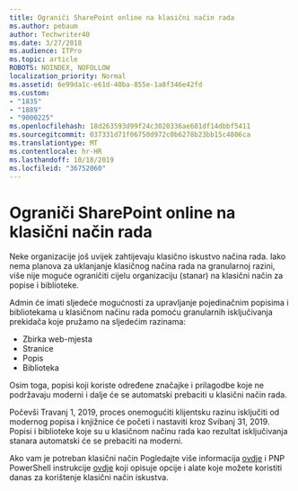 ```yaml
---
title: Ograniči SharePoint online na klasični način rada
ms.author: pebaum
author: Techwriter40
ms.date: 3/27/2018
ms.audience: ITPro
ms.topic: article
ROBOTS: NOINDEX, NOFOLLOW
localization_priority: Normal
ms.assetid: 6e99da1c-e61d-40ba-855e-1a8f346e42fd
ms.custom:
- "1835"
- "1889"
- "9000225"
ms.openlocfilehash: 18d263593d99f24c3020336ae601df14dbbf5411
ms.sourcegitcommit: 037331d71f06750d972c0b6278b23bb15c4806ca
ms.translationtype: MT
ms.contentlocale: hr-HR
ms.lasthandoff: 10/18/2019
ms.locfileid: "36752060"
---
```

# <a name="restrict-sharepoint-online-to-classic-mode"></a>Ograniči SharePoint online na klasični način rada

Neke organizacije još uvijek zahtijevaju klasično iskustvo načina rada. Iako nema planova za uklanjanje klasičnog načina rada na granularnoj razini, više nije moguće ograničiti cijelu organizaciju (stanar) na klasični način za popise i biblioteke.

Admin će imati sljedeće mogućnosti za upravljanje pojedinačnim popisima i bibliotekama u klasičnom načinu rada pomoću granularnih isključivanja prekidača koje pružamo na sljedećim razinama:

- Zbirka web-mjesta
- Stranice
- Popis
- Biblioteka

Osim toga, popisi koji koriste određene značajke i prilagodbe koje ne podržavaju moderni i dalje će se automatski prebaciti u klasični način rada.

Počevši Travanj 1, 2019, proces onemogućiti klijentsku razinu isključiti od modernog popisa i knjižnice će početi i nastaviti kroz Svibanj 31, 2019.  Popisi i biblioteke koje su u klasičnom načinu rada kao rezultat isključivanja stanara automatski će se prebaciti na moderni.

Ako vam je potreban klasični način Pogledajte više informacija [ovdje](https://techcommunity.microsoft.com/t5/Microsoft-SharePoint-Blog/Delivering-SharePoint-modern-experiences/ba-p/315023) i PNP PowerShell instrukcije [ovdje](https://docs.microsoft.com/sharepoint/dev/transform/modernize-userinterface-lists-and-libraries-optout) koji opisuje opcije i alate koje možete koristiti danas za korištenje klasični način iskustva.
